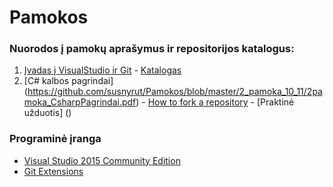 # Pamokos

### Nuorodos į pamokų aprašymus ir repositorijos katalogus:

1. [Įvadas į VisualStudio ir Git](https://docs.google.com/document/d/17sCoJ_q7hug0CnU3JmXz1xrvj28EAWvarSUXQAWvYCc/edit?usp=sharing) - [Katalogas](https://github.com/susnyrut/Pamokos/tree/master/1_pamoka_10_04)
2. [C# kalbos pagrindai] (https://github.com/susnyrut/Pamokos/blob/master/2_pamoka_10_11/2pamoka_CsharpPagrindai.pdf) - [How to fork a repository](https://github.com/susnyrut/Pamokos/blob/master/2_pamoka_10_11/Howtoforkrepository.pdf) - [Praktinė užduotis] ()

### Programinė įranga

* [Visual Studio 2015 Community Edition](https://beta.visualstudio.com/vs/community/)
* [Git Extensions](https://sourceforge.net/projects/gitextensions/)